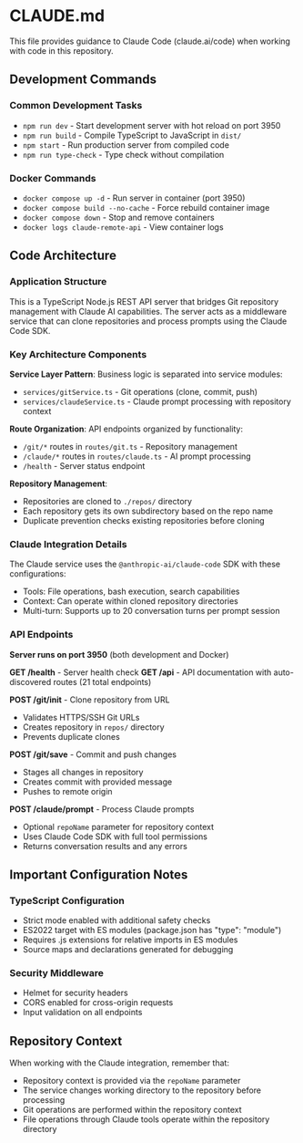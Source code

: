 # CLAUDE.md

This file provides guidance to Claude Code (claude.ai/code) when working with code in this repository.

## Development Commands

### Common Development Tasks

- `npm run dev` - Start development server with hot reload on port 3950
- `npm run build` - Compile TypeScript to JavaScript in `dist/`
- `npm start` - Run production server from compiled code
- `npm run type-check` - Type check without compilation

### Docker Commands

- `docker compose up -d` - Run server in container (port 3950)
- `docker compose build --no-cache` - Force rebuild container image
- `docker compose down` - Stop and remove containers
- `docker logs claude-remote-api` - View container logs

## Code Architecture

### Application Structure

This is a TypeScript Node.js REST API server that bridges Git repository management with Claude AI capabilities. The server acts as a middleware service that can clone repositories and process prompts using the Claude Code SDK.

### Key Architecture Components

**Service Layer Pattern**: Business logic is separated into service modules:

- `services/gitService.ts` - Git operations (clone, commit, push)
- `services/claudeService.ts` - Claude prompt processing with repository context

**Route Organization**: API endpoints organized by functionality:

- `/git/*` routes in `routes/git.ts` - Repository management
- `/claude/*` routes in `routes/claude.ts` - AI prompt processing
- `/health` - Server status endpoint

**Repository Management**:

- Repositories are cloned to `./repos/` directory
- Each repository gets its own subdirectory based on the repo name
- Duplicate prevention checks existing repositories before cloning

### Claude Integration Details

The Claude service uses the `@anthropic-ai/claude-code` SDK with these configurations:

- Tools: File operations, bash execution, search capabilities
- Context: Can operate within cloned repository directories
- Multi-turn: Supports up to 20 conversation turns per prompt session

### API Endpoints

**Server runs on port 3950** (both development and Docker)

**GET /health** - Server health check
**GET /api** - API documentation with auto-discovered routes (21 total endpoints)

**POST /git/init** - Clone repository from URL
- Validates HTTPS/SSH Git URLs
- Creates repository in `repos/` directory
- Prevents duplicate clones

**POST /git/save** - Commit and push changes
- Stages all changes in repository
- Creates commit with provided message
- Pushes to remote origin

**POST /claude/prompt** - Process Claude prompts
- Optional `repoName` parameter for repository context
- Uses Claude Code SDK with full tool permissions
- Returns conversation results and any errors

## Important Configuration Notes

### TypeScript Configuration

- Strict mode enabled with additional safety checks
- ES2022 target with ES modules (package.json has "type": "module")
- Requires .js extensions for relative imports in ES modules
- Source maps and declarations generated for debugging

### Security Middleware

- Helmet for security headers
- CORS enabled for cross-origin requests
- Input validation on all endpoints

## Repository Context

When working with the Claude integration, remember that:

- Repository context is provided via the `repoName` parameter
- The service changes working directory to the repository before processing
- Git operations are performed within the repository context
- File operations through Claude tools operate within the repository directory
